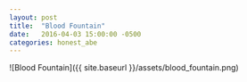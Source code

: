 ```yaml
---
layout: post
title:  "Blood Fountain"
date:   2016-04-03 15:00:00 -0500
categories: honest_abe
---
```


![Blood Fountain]({{ site.baseurl }}/assets/blood_fountain.png)

